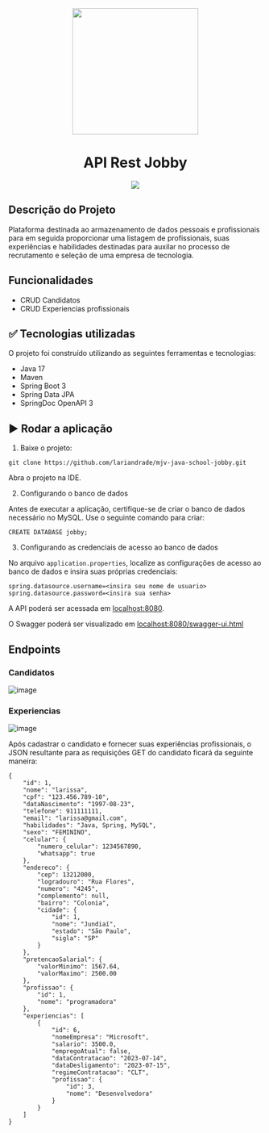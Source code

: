 <div align="center">
    <img src="https://github.com/lariandrade/mjv-java-school-jobby/assets/44838761/649eac87-ed6f-4975-b95f-1599d47c2338" weight="350" height="250"/>
    <h1 align="center">API Rest Jobby</h1>
</div>
<div align="center">
<img src="http://img.shields.io/static/v1?label=STATUS&message=FINALIZADO&color=GREEN&style=for-the-badge"/>
</div>

## Descrição do Projeto
Plataforma destinada ao armazenamento de dados pessoais e profissionais para em seguida proporcionar uma listagem de profissionais, suas experiências e habilidades destinadas para auxilar no processo de recrutamento e seleção de uma empresa de tecnologia. 


## Funcionalidades
- CRUD Candidatos
- CRUD Experiencias profissionais

## ✅ Tecnologias utilizadas

O projeto foi construído utilizando as seguintes ferramentas e tecnologias:

- Java 17
- Maven
- Spring Boot 3
- Spring Data JPA
- SpringDoc OpenAPI 3


## ▶️ Rodar a aplicação
1. Baixe o projeto:
```
git clone https://github.com/lariandrade/mjv-java-school-jobby.git
```
Abra o projeto na IDE.

2. Configurando o banco de dados

Antes de executar a aplicação, certifique-se de criar o banco de dados necessário no MySQL. Use o seguinte comando para criar:
```
CREATE DATABASE jobby;
```
3. Configurando as credenciais de acesso ao banco de dados

No arquivo `application.properties`, localize as configurações de acesso ao banco de dados e insira suas próprias credenciais:
```
spring.datasource.username=<insira seu nome de usuario>
spring.datasource.password=<insira sua senha>
```

A API poderá ser acessada em [localhost:8080](http://localhost:8080).

O Swagger poderá ser visualizado em [localhost:8080/swagger-ui.html](http://localhost:8080/swagger-ui.html)

## Endpoints

### Candidatos
![image](https://github.com/lariandrade/mjv-java-school-jobby/assets/44838761/7eed12d4-b078-446f-ba7f-c01746a65dc9)

### Experiencias
![image](https://github.com/lariandrade/mjv-java-school-jobby/assets/44838761/18aad81c-2c7b-4e9a-8568-8cc2ce4978e4)

Após cadastrar o candidato e fornecer suas experiências profissionais, o JSON resultante para as requisições GET do candidato ficará da seguinte maneira:

```
{
    "id": 1,
    "nome": "larissa",
    "cpf": "123.456.789-10",
    "dataNascimento": "1997-08-23",
    "telefone": 911111111,
    "email": "larissa@gmail.com",
    "habilidades": "Java, Spring, MySQL",
    "sexo": "FEMININO",
    "celular": {
        "numero_celular": 1234567890,
        "whatsapp": true
    },
    "endereco": {
        "cep": 13212000,
        "logradouro": "Rua Flores",
        "numero": "4245",
        "complemento": null,
        "bairro": "Colonia",
        "cidade": {
            "id": 1,
            "nome": "Jundiaí",
            "estado": "São Paulo",
            "sigla": "SP"
        }
    },
    "pretencaoSalarial": {
        "valorMinimo": 1567.64,
        "valorMaximo": 2500.00
    },
    "profissao": {
        "id": 1,
        "nome": "programadora"
    },
    "experiencias": [
        {
            "id": 6,
            "nomeEmpresa": "Microsoft",
            "salario": 3500.0,
            "empregoAtual": false,
            "dataContratacao": "2023-07-14",
            "dataDesligamento": "2023-07-15",
            "regimeContratacao": "CLT",
            "profissao": {
                "id": 3,
                "nome": "Desenvolvedora"
            }
        }
    ]
}

```

